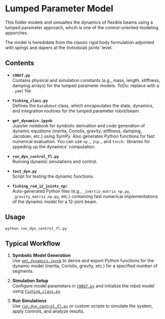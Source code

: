 # Lumped Parameter Model

This folder models and simualtes the dynamics of flexible beams using a lumped parameter approach, whcih is one of the control-oriented modeling apporches. 

The model is heredidate from the classic rigid body formulation adjointed with spings and dapers at the (rotodoial) joints' level.

## Contents

- **`CONST.py`**  
  Contains physical and simulation constants (e.g., mass, length, stiffness, damping arrays) for the lumped parameter models.
  ToDo: replace with a `.yaml` file

- **`Fishing_class.py`**  
  Defines the `DataRobot` class, which encapsulates the state, dynamics, and integration routines for the lumped parameter robot/beam.

- **`get_dynamics.ipynb`**  
  Jupyter notebook for symbolic derivation and code generation of dynamic equations (inertia, Coriolis, gravity, stiffness, damping, Jacobian, etc.) using SymPy. 
  Also generates Python functions for fast numerical evaluation. You can use `np.`, `jnp.`, and `torch.` libraries for sppeding up the dynamics' computation.

- **`run_dyn_control_fl.py`**  
  Running dynamic simulations and control.

- **`test_dyn.py`**  
  Script for testing the dynamic functions.


- **`fishing_rod_12_joints_np/`**  
  Auto-generated Python files (e.g., `_inertia_matrix_np.py`, `_gravity_matrix_np.py`, etc.) containing fast numerical implementations of the dynamic model for a 12-joint beam.

## Usage 

`python run_dyn_control_fl.py`

## Typical Workflow

1. **Symbolic Model Generation**  
   Use [`get_dynamics.ipynb`](get_dynamics.ipynb) to derive and export Python functions for the dynamic model (inertia, Coriolis, gravity, etc.) for a specified number of segments.

2. **Simulation Setup**  
   Configure model parameters in [`CONST.py`](CONST.py) and initialize the robot model using [`Fishing_class.py`](Fishing_class.py).

3. **Run Simulations**  
   Use [`run_dyn_control_fl.py`](run_dyn_control_fl.py) or custom scripts to simulate the system, apply controls, and analyze results.


